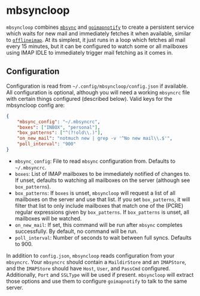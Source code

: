 # mbsyncloop

`mbsyncloop` combines [`mbsync`](https://isync.sourceforge.io/) and
[`goimapnotify`](https://gitlab.com/shackra/goimapnotify) to create a
persistent service which waits for new mail and immediately fetches it when
available, similar to [`offlineimap`](https://www.offlineimap.org/). At its
simplest, it just runs in a loop which fetches all mail every 15 minutes, but
it can be configured to watch some or all mailboxes using IMAP IDLE to
immediately trigger mail fetching as it comes in.

## Configuration

Configuration is read from `~/.config/mbsyncloop/config.json` if available. All
configuration is optional, although you will need a working `mbsyncrc` file
with certain things configured (described below). Valid keys for the mbsyncloop
config are:

```json
{
    "mbsync_config": "~/.mbsyncrc",
    "boxes": ["INBOX", "personal"],
    "box_patterns": ["^(?!old\\.)"],
    "on_new_mail": "notmuch new | grep -v '^No new mail\\.$'",
    "poll_interval": "900"
}
```

* `mbsync_config`: File to read `mbsync` configuration from. Defaults to
  `~/.mbsyncrc`.
* `boxes`: List of IMAP mailboxes to be immediately notified of changes to. If
  unset, defaults to watching all mailboxes on the server (although see
  `box_patterns`).
* `box_patterns`: If `boxes` is unset, `mbsyncloop` will request a list of all
  mailboxes on the server and use that list. If you set `box_patterns`, it will
  filter that list to only include mailboxes that match one of the (PCRE)
  regular expressions given by `box_patterns`. If `box_patterns` is unset, all
  mailboxes will be watched.
* `on_new_mail`: If set, this command will be run after `mbsync` completes
  successfully. By default, no command will be run.
* `poll_interval`: Number of seconds to wait between full syncs. Defaults to
  900.

In addition to `config.json`, `mbsyncloop` reads configuration from your
`mbsyncrc`. Your `mbsyncrc` should contain a `MaildirStore` and an `IMAPStore`,
and the `IMAPStore` should have `Host`, `User`, and `PassCmd` configured.
Additionally, `Port` and `SSLType` will be used if present. `mbsyncloop` will
extract those options and use them to configure `goimapnotify` to talk to the
same server.
